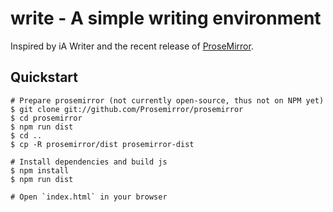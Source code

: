 # write - A simple writing environment

Inspired by iA Writer and the recent release of
[ProseMirror](http://prosemirror.net).

## Quickstart

```
# Prepare prosemirror (not currently open-source, thus not on NPM yet)
$ git clone git://github.com/Prosemirror/prosemirror
$ cd prosemirror
$ npm run dist
$ cd ..
$ cp -R prosemirror/dist prosemirror-dist

# Install dependencies and build js
$ npm install
$ npm run dist

# Open `index.html` in your browser
```
